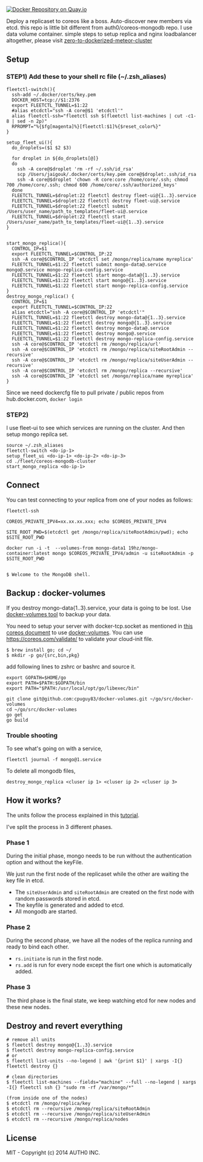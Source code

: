 [![Docker Repository on Quay.io](https://quay.io/repository/jaigouk/mongo-container/status "Docker Repository on Quay.io")](https://quay.io/repository/jaigouk/mongo-container)

Deploy a replicaset to coreos like a boss.
Auto-discover new members via etcd. this repo is little bit different from auth0/coreos-mongodb repo. I use data volume container. simple steps to setup replica and nginx loadbalancer altogether, please visit [zero-to-dockerized-meteor-cluster](https://github.com/jaigouk/zero-to-dockerized-meteor-cluster/)

## Setup

### STEP1) Add these to your shell rc file (~/.zsh_aliases)

```
fleetctl-switch(){
  ssh-add ~/.docker/certs/key.pem
  DOCKER_HOST=tcp://$1:2376
  export FLEETCTL_TUNNEL=$1:22
  #alias etcdctl="ssh -A core@$1 'etcdctl'"
  alias fleetctl-ssh="fleetctl ssh $(fleetctl list-machines | cut -c1-8 | sed -n 2p)"
  RPROMPT="%{$fg[magenta]%}[fleetctl:$1]%{$reset_color%}"
}

setup_fleet_ui(){
  do_droplets=($1 $2 $3)

  for droplet in ${do_droplets[@]}
  do
    ssh -A core@$droplet 'rm -rf ~/.ssh/id_rsa'
    scp /Users/jaigouk/.docker/certs/key.pem core@$droplet:.ssh/id_rsa
    ssh -A core@$droplet 'chown -R core:core /home/core/.ssh; chmod 700 /home/core/.ssh; chmod 600 /home/core/.ssh/authorized_keys'
  done
  FLEETCTL_TUNNEL=$droplet:22 fleetctl destroy fleet-ui@{1..3}.service
  FLEETCTL_TUNNEL=$droplet:22 fleetctl destroy fleet-ui@.service
  FLEETCTL_TUNNEL=$droplet:22 fleetctl submit  /Users/user_name/path_to_templates/fleet-ui@.service
  FLEETCTL_TUNNEL=$droplet:22 fleetctl start /Users/user_name/path_to_templates/fleet-ui@{1..3}.service
}


start_mongo_replica(){
  CONTROL_IP=$1
  export FLEETCTL_TUNNEL=$CONTROL_IP:22
  ssh -A core@$CONTROL_IP 'etcdctl set /mongo/replica/name myreplica'
  FLEETCTL_TUNNEL=$1:22 fleetctl submit mongo-data@.service  mongo@.service mongo-replica-config.service
  FLEETCTL_TUNNEL=$1:22 fleetctl start mongo-data@{1..3}.service
  FLEETCTL_TUNNEL=$1:22 fleetctl start mongo@{1..3}.service
  FLEETCTL_TUNNEL=$1:22 fleetctl start mongo-replica-config.service
}
destroy_mongo_replica() {
  CONTROL_IP=$1
  export FLEETCTL_TUNNEL=$CONTROL_IP:22
  alias etcdctl="ssh -A core@$CONTROL_IP 'etcdctl'"
  FLEETCTL_TUNNEL=$1:22 fleetctl destroy mongo-data@{1..3}.service
  FLEETCTL_TUNNEL=$1:22 fleetctl destroy mongo@{1..3}.service
  FLEETCTL_TUNNEL=$1:22 fleetctl destroy mongo-data@.service
  FLEETCTL_TUNNEL=$1:22 fleetctl destroy mongo@.service
  FLEETCTL_TUNNEL=$1:22 fleetctl destroy mongo-replica-config.service
  ssh -A core@$CONTROL_IP 'etcdctl rm /mongo/replica/url'
  ssh -A core@$CONTROL_IP 'etcdctl rm /mongo/replica/siteRootAdmin --recursive'
  ssh -A core@$CONTROL_IP 'etcdctl rm /mongo/replica/siteUserAdmin --recursive'
  ssh -A core@$CONTROL_IP 'etcdctl rm /mongo/replica --recursive'
  ssh -A core@$CONTROL_IP 'etcdctl set /mongo/replica/name myreplica'
}

```

Since we need dockercfg file to pull private / public repos from hub.docker.com, 
`docker login`

### STEP2) 

I use fleet-ui to see which services are running on the cluster. And then setup mongo repilca set.

```
source ~/.zsh_aliases
fleetctl-switch <do-ip-1>
setup_fleet_ui <do-ip-1> <do-ip-2> <do-ip-3>
cd ./fleet/coreos-mongodb-cluster
start_mongo_replica <do-ip-1>
```

## Connect

You can test connecting to your replica from one of your nodes as follows:

```
fleetctl-ssh

COREOS_PRIVATE_IPV4=xx.xx.xx.xxx; echo $COREOS_PRIVATE_IPV4

SITE_ROOT_PWD=$(etcdctl get /mongo/replica/siteRootAdmin/pwd); echo $SITE_ROOT_PWD

docker run -i -t  --volumes-from mongo-data1 19hz/mongo-container:latest mongo $COREOS_PRIVATE_IPV4/admin -u siteRootAdmin -p $SITE_ROOT_PWD


$ Welcome to the MongoDB shell.
```

## Backup : docker-volumes

If you destroy mongo-data{1..3}.service, your data is going to be lost. Use [docker-volumes tool](https://github.com/cpuguy83/docker-volumes) to backup your data. 

You need to setup your server with docker-tcp.socket as mentioned in [this coreos document](https://coreos.com/docs/launching-containers/building/customizing-docker/) to use [docker-volumes](https://github.com/cpuguy83/docker-volumes). You can use https://coreos.com/validate/ to validate your cloud-init file.


```
$ brew install go; cd ~/
$ mkdir -p go/{src,bin,pkg}
```

add following lines to zshrc or bashrc and source it.
```
export GOPATH=$HOME/go
export PATH=$PATH:$GOPATH/bin
export PATH="$PATH:/usr/local/opt/go/libexec/bin"
```

```
git clone git@github.com:cpuguy83/docker-volumes.git ~/go/src/docker-volumes
cd ~/go/src/docker-volumes
go get
go build
```

### Trouble shooting

To see what's going on with a service,
```
fleetctl journal -f mongo@1.service
```

To delete all mongodb files,
```
destroy_mongo_replica <cluser ip 1> <cluser ip 2> <cluser ip 3>
```

## How it works?

The units follow the process explained in this [tutorial](http://docs.mongodb.org/manual/tutorial/deploy-replica-set-with-auth/).

I've split the process in 3 different phases.

### Phase 1

During the initial phase, mongo needs to be run without the authentication option and without the keyFile.

We just run the first node of the replicaset while the other are waiting the key file in etcd.

-  The `siteUserAdmin` and `siteRootAdmin` are created on the first node with random passwords stored in etcd.
-  The keyfile is generated and added to etcd.
-  All mongodb are started.

### Phase 2

During the second phase, we have all the nodes of the replica running and ready to bind each other.

-  `rs.initiate` is run in the first node.
-  `rs.add` is run for every node except the fisrt one which is automatically added.

### Phase 3

The third phase is the final state, we keep watching etcd for new nodes and these new nodes.

## Destroy and revert everything

```
# remove all units
$ fleetctl destroy mongo@{1..3}.service
$ fleetctl destroy mongo-replica-config.service
# or
$ fleetctl list-units --no-legend | awk '{print $1}' | xargs -I{} fleetctl destroy {}

# clean directories
$ fleetctl list-machines --fields="machine" --full --no-legend | xargs -I{} fleetctl ssh {} "sudo rm -rf /var/mongo/*"

(from inside one of the nodes)
$ etcdctl rm /mongo/replica/key
$ etcdctl rm --recursive /mongo/replica/siteRootAdmin
$ etcdctl rm --recursive /mongo/replica/siteUserAdmin
$ etcdctl rm --recursive /mongo/replica/nodes
```

## License

MIT - Copyright (c) 2014 AUTH0 INC.